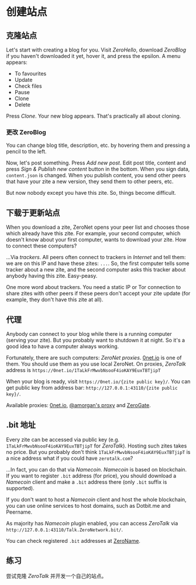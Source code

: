 # 创建站点

## 克隆站点

Let's start with creating a blog for you. Visit _ZeroHello_, download _ZeroBlog_ if you haven't downloaded it yet, hover it, and press the epsilon. A menu appears:

-   To favourites
-   Update
-   Check files
-   Pause
-   Clone
-   Delete

Press _Clone_. Your new blog appears. That's practically all about cloning.

### 更改 ZeroBlog

You can change blog title, description, etc. by hovering them and pressing a pencil to the left.

Now, let's post something. Press _Add new post_. Edit post title, content and press _Sign & Publish new content_ button in the bottom. When you sign data, `content.json` is changed. When you publish content, you send other peers that have your zite a new version, they send them to other peers, etc.

But now nobody except you have this zite. So, things become difficult.

## 下载于更新站点

When you download a zite, ZeroNet opens your peer list and chooses those which already have this zite. For example, your second computer, which doesn't know about your first computer, wants to download your zite. How to connect these computers?

...Via _trackers_. All peers often connect to trackers in _Internet_ and tell them: we are on this IP and have these zites: `...`. So, the first computer tells some tracker about a new zite, and the second computer asks this tracker about anybody having this zite. Easy-peasy.

One more word about trackers. You need a static IP or Tor connection to share zites with other peers if these peers don't accept your zite update (for example, they don't have this zite at all).

## 代理

Anybody can connect to your blog while there is a running computer (serving your zite). But you probably want to shutdown it at night. So it's a good idea to have a computer always working.

Fortunately, there are such computers: _ZeroNet proxies_. [0net.io](https://0net.io) is one of them. You should use them as you use local ZeroNet. On proxies, _ZeroTalk_ address is `https://0net.io/1TaLkFrMwvbNsooF4ioKAY9EuxTBTjipT`

When your blog is ready, visit `https://0net.io/{zite public key}/`. You can get public key from address bar: `http://127.0.0.1:43110/{zite public key}/`.

Available proxies: [0net.io](https://0net.io), [@amorgan's proxy](http://zn.amorgan.xyz) and [ZeroGate](https://zerogate.tk).

## .bit 地址

Every zite can be accessed via public key (e.g. `1TaLkFrMwvbNsooF4ioKAY9EuxTBTjipT` for _ZeroTalk_). Hosting such zites takes no price. But you probably don't think `1TaLkFrMwvbNsooF4ioKAY9EuxTBTjipT` is a nice address what if you could have `zerotalk.com`?

...In fact, you can do that via _Namecoin_. _Namecoin_ is based on blockchain. If you want to register `.bit` address (for price), you should download a _Namecoin_ client and make a `.bit` address there (only `.bit` suffix is supported).

If you don't want to host a _Namecoin_ client and host the whole blockchain, you can use online services to host domains, such as Dotbit.me and Peername.

As majority has _Namecoin_ plugin enabled, you can access _ZeroTalk_ via `http://127.0.0.1:43110/Talk.ZeroNetwork.bit/`.

You can check registered `.bit` addresses at [ZeroName](http://127.0.0.1:43110/zeroname.bit/`).

## 练习

尝试克隆 _ZeroTalk_ 并开发一个自己的站点。
